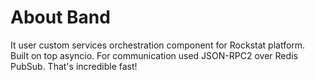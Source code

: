 # About Band

It user custom services orchestration component for Rockstat platform.
Built on top asyncio. For communication used JSON-RPC2 over Redis PubSub.
That's incredible fast!

